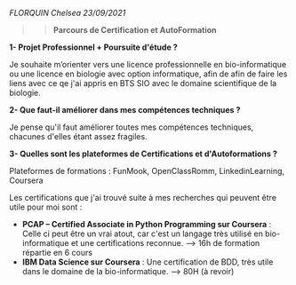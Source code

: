 *FLORQUIN Chelsea 23/09/2021*

>>  **Parcours de Certification et AutoFormation**

**1- Projet Professionnel + Poursuite d'étude ?**

Je souhaite m’orienter vers une licence professionnelle en bio-informatique ou une licence en biologie avec option informatique, 
afin de afin de faire les liens avec ce qe j'ai appris en BTS SIO avec le domaine scientifique de la biologie.

**2- Que faut-il améliorer dans mes compétences techniques ?**

Je pense qu'il faut améliorer toutes mes compétences techniques, chacunes d'elles étant assez fragiles.

**3- Quelles sont les plateformes de Certifications et d'Autoformations ?**

Plateformes de formations : FunMook, OpenClassRomm, LinkedinLearning, Coursera

Les certifications que j'ai trouvé suite à mes recherches qui peuvent être utile pour moi sont :
- **PCAP – Certified Associate in Python Programming sur Coursera** : Celle ci peut être un vrai atout, car c'est un langage très utilisé en bio-informatique et une certifications reconnue.
                                                            --> 16h de formation répartie en 6 cours
- **IBM Data Science sur Coursera** : Une certification de BDD, très utile dans le domaine de la bio-informatique.
                                        --> 80H (à revoir)